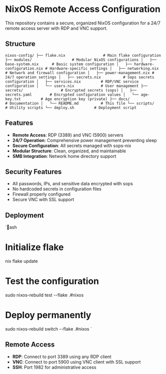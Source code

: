 # NixOS Remote Access Configuration

This repository contains a secure, organized NixOS configuration for a 24/7 remote access server with RDP and VNC support.

## Structure

`
nixos-config/
├── flake.nix                 # Main flake configuration
├── modules/                  # Modular NixOS configurations
│   ├── base-system.nix      # Basic system configuration
│   ├── hardware-configuration.nix # Hardware-specific settings
│   ├── networking.nix       # Network and firewall configuration
│   ├── power-management.nix # 24/7 operation settings
│   ├── secrets.nix          # Sops secrets configuration
│   ├── services.nix         # RDP/VNC service configuration
│   └── users.nix            # User management
├── secrets/                 # Encrypted secrets (sops)
│   ├── secrets.yaml        # Encrypted configuration values
│   └── age-key.txt         # Age encryption key (private)
├── docs/                   # Documentation
│   └── README.md          # This file
└── scripts/               # Utility scripts
    └── deploy.sh         # Deployment script
`

## Features

- **Remote Access**: RDP (3389) and VNC (5900) servers
- **24/7 Operation**: Comprehensive power management preventing sleep
- **Secure Configuration**: All secrets managed with sops-nix
- **Modular Structure**: Clean, organized, and maintainable
- **SMB Integration**: Network home directory support

## Security Features

- All passwords, IPs, and sensitive data encrypted with sops
- No hardcoded secrets in configuration files
- Firewall properly configured
- Secure VNC with SSL support

## Deployment

`ash
# Initialize flake
nix flake update

# Test the configuration
sudo nixos-rebuild test --flake .#nixos

# Deploy permanently
sudo nixos-rebuild switch --flake .#nixos
`

## Remote Access

- **RDP**: Connect to port 3389 using any RDP client
- **VNC**: Connect to port 5900 using VNC client with SSL support
- **SSH**: Port 1982 for administrative access

